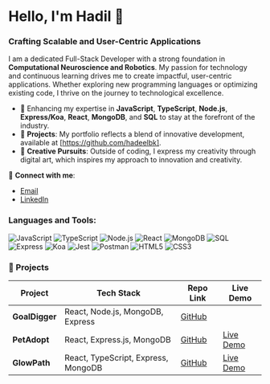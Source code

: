 # Hello, I'm Hadil 👋

### Crafting Scalable and User-Centric Applications

I am a dedicated Full-Stack Developer with a strong foundation in **Computational Neuroscience and Robotics**. My passion for technology and continuous learning drives me to create impactful, user-centric applications. Whether exploring new programming languages or optimizing existing code, I thrive on the journey to technological excellence.

- 🌟 Enhancing my expertise in **JavaScript**, **TypeScript**, **Node.js**, **Express/Koa**, **React**, **MongoDB**, and **SQL** to stay at the forefront of the industry.
- 💼 **Projects**: My portfolio reflects a blend of innovative development, available at [https://github.com/hadeelbk].
- 🎨 **Creative Pursuits**: Outside of coding, I express my creativity through digital art, which inspires my approach to innovation and creativity.

📩 **Connect with me**:
- [Email](h.y.benk3@gamil.com)
- [LinkedIn](www.linkedin.com/in/hadil-benkoura)



### Languages and Tools:

![JavaScript](https://img.shields.io/badge/-JavaScript-F7DF1E?logo=javascript&logoColor=black&style=flat-square)
![TypeScript](https://img.shields.io/badge/-TypeScript-3178C6?logo=typescript&logoColor=white&style=flat-square)
![Node.js](https://img.shields.io/badge/-Node.js-339933?logo=node.js&logoColor=white&style=flat-square)
![React](https://img.shields.io/badge/-React-61DAFB?logo=react&logoColor=black&style=flat-square)
![MongoDB](https://img.shields.io/badge/-MongoDB-47A248?logo=mongodb&logoColor=white&style=flat-square)
![SQL](https://img.shields.io/badge/-SQL-4479A1?logo=postgresql&logoColor=white&style=flat-square)
![Express](https://img.shields.io/badge/-Express-000000?logo=express&logoColor=white&style=flat-square)
![Koa](https://img.shields.io/badge/-Koa-33333D?logo=koa&logoColor=white&style=flat-square)
![Jest](https://img.shields.io/badge/-Jest-C21325?logo=jest&logoColor=white&style=flat-square)
![Postman](https://img.shields.io/badge/-Postman-FF6C37?logo=postman&logoColor=white&style=flat-square)
![HTML5](https://img.shields.io/badge/-HTML5-E34F26?logo=html5&logoColor=white&style=flat-square)
![CSS3](https://img.shields.io/badge/-CSS3-1572B6?logo=css3&logoColor=white&style=flat-square)

### 🚀 Projects

| Project    | Tech Stack                          | Repo Link | Live Demo |
|------------|-------------------------------------|-----------|-----------|
| **GoalDigger** | React, Node.js, MongoDB, Express | [GitHub](https://github.com/hadeelbk/goal-diggers.git) |  |
| **PetAdopt**   | React, Express.js, MongoDB       | [GitHub](https://github.com/hadeelbk/soloProject.git)   | [Live Demo](https://youtu.be/daxerr8_VXA?si=FNyuhZ6dinvD2Ld6)   |
| **GlowPath**   | React, TypeScript, Express, MongoDB | [GitHub](https://github.com/GlowPathOrg/GlowPath.git) | [Live Demo](TBC)   |



